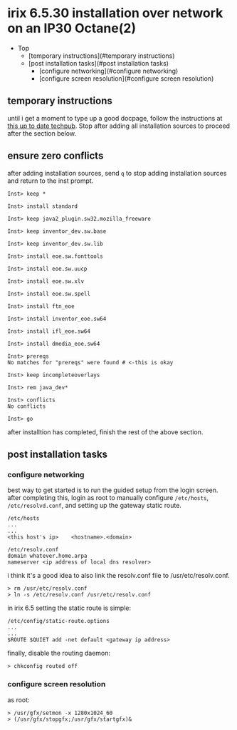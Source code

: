 # irix 6.5.30 installation over network on an IP30 Octane(2)

- Top
	- [temporary instructions](#temporary instructions)
	- [post installation tasks](#post installation tasks)
		- [configure networking](#configure networking)
		- [configure screen resolution](#configure screen resolution)

## temporary instructions

until i get a moment to type up a good docpage, follow the instructions at [this up to date techpub](http://techpubs.spinlocksolutions.com/irix/remote-irix-6.5-installation-from-linux.html). Stop after adding all installation sources to proceed after the section below.
## ensure zero conflicts

after adding installation sources, send `q` to stop adding installation sources and return to the inst prompt.

```
Inst> keep *

Inst> install standard

Inst> keep java2_plugin.sw32.mozilla_freeware

Inst> keep inventor_dev.sw.base

Inst> keep inventor_dev.sw.lib

Inst> install eoe.sw.fonttools

Inst> install eoe.sw.uucp

Inst> install eoe.sw.xlv

Inst> install eoe.sw.spell

Inst> install ftn_eoe

Inst> install inventor_eoe.sw64

Inst> install ifl_eoe.sw64

Inst> install dmedia_eoe.sw64

Inst> prereqs
No matches for "prereqs" were found # <-this is okay

Inst> keep incompleteoverlays

Inst> rem java_dev*

Inst> conflicts
No conflicts

Inst> go
```

after installtion has completed, finish the rest of the above section.

## post installation tasks

### configure networking

best way to get started is to run the guided setup from the login screen. after completing this, login as root to manually configure `/etc/hosts`, `/etc/resolvd.conf`, and setting up the gateway static route.

```
/etc/hosts
...
...
<this host's ip>	<hostname>.<domain>
```

```
/etc/resolv.conf
domain whatever.home.arpa
nameserver <ip address of local dns resolver>
```

i think it's a good idea to also link the resolv.conf file to /usr/etc/resolv.conf.

```
> rm /usr/etc/resolv.conf
> ln -s /etc/resolv.conf /usr/etc/resolv.conf
```

in irix 6.5 setting the static route is simple:

```
/etc/config/static-route.options
...
...
$ROUTE $QUIET add -net default <gateway ip address>
```

finally, disable the routing daemon:

```
> chkconfig routed off
```
### configure screen resolution

as root:

```
> /usr/gfx/setmon -x 1280x1024_60
> (/usr/gfx/stopgfx;/usr/gfx/startgfx)&
```
